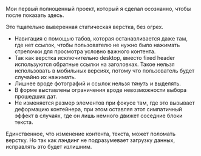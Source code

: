 Мои первый полноценный проект, который я сделал осознанно, чтобы после показать здесь.

Это тщательно выверенная статическая верстка, без огрех.

- Навигация с помощью табов, которая останавливается даже там, где нет ссылок, чтобы пользователю не нужно было нажимать стрелочки для просмотра условно важного контента.
- Так как верстка исключительно desktop, вместо fixed header используются обратные ссылки на заголовках. Такое нельзя использовать в мобильных версиях, потому что пользователь будет случайно их нажимать.
- Лишнее вроде фотографий и ссылок нельзя _тянуть_ и выделять.
- В форме выставлены ограничения вроде невозможности выбора прошедших дат.
- Не изменяется размер элементов при фокусе там, где это вызывает деформацию контейнера, при этом оставляя этот симпатичный эффект в случаях, где он лишь немного движет соседние блоки текста.

Единственное, что изменение контента, текста, может поломать верстку. Но так как лэндинг не подразумевает загрузку данных, исправлять это будет излишним.
